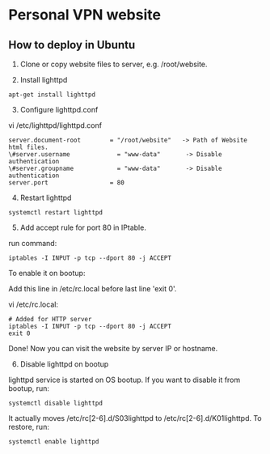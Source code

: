 # Personal VPN website

## How to deploy in Ubuntu
1. Clone or copy website files to server, e.g. /root/website.

2. Install lighttpd

`apt-get install lighttpd`

3. Configure lighttpd.conf

vi /etc/lighttpd/lighttpd.conf
```
server.document-root        = "/root/website"   -> Path of Website html files.
\#server.username             = "www-data"       -> Disable authentication
\#server.groupname            = "www-data"       -> Disable authentication
server.port                 = 80
```
4. Restart lighttpd

`systemctl restart lighttpd`

5. Add accept rule for port 80 in IPtable.

run command:

`iptables -I INPUT -p tcp --dport 80 -j ACCEPT`

To enable it on bootup:

Add this line in /etc/rc.local before last line 'exit 0'.

vi /etc/rc.local:
```
# Added for HTTP server
iptables -I INPUT -p tcp --dport 80 -j ACCEPT
exit 0
```

Done! Now you can visit the website by server IP or hostname.

6. Disable lighttpd on bootup

lighttpd service is started on OS bootup. If you want to disable it from bootup, run:

`systemctl disable lighttpd`

It actually moves /etc/rc[2-6].d/S03lighttpd to /etc/rc[2-6].d/K01lighttpd. To restore, run:

`systemctl enable lighttpd`
